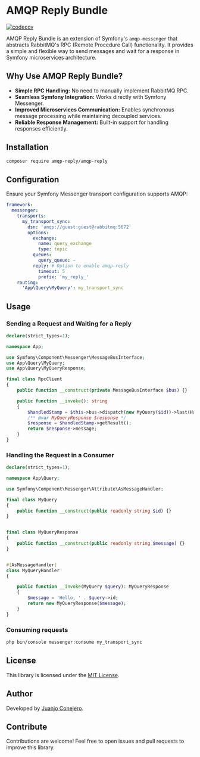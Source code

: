 # AMQP Reply Bundle

[![codecov](https://codecov.io/gh/conejerock/ampq-bundle/branch/main/graph/badge.svg?token=NZ15C7YQ1X)](https://codecov.io/gh/conejerock/ampq-bundle)

AMQP Reply Bundle is an extension of Symfony's `amqp-messenger` that abstracts RabbitMQ's RPC (Remote Procedure Call) functionality. It provides a simple and flexible way to send messages and wait for a response in Symfony microservices architecture.

## Why Use AMQP Reply Bundle?

- **Simple RPC Handling:** No need to manually implement RabbitMQ RPC.
- **Seamless Symfony Integration:** Works directly with Symfony Messenger.
- **Improved Microservices Communication:** Enables synchronous message processing while maintaining decoupled services.
- **Reliable Response Management:** Built-in support for handling responses efficiently.

## Installation

```sh
composer require amqp-reply/amqp-reply
```

## Configuration

Ensure your Symfony Messenger transport configuration supports AMQP:

```yaml
framework:
  messenger:
    transports:
      my_transport_sync:
        dsn: 'amqp://guest:guest@rabbitmq:5672'
        options:
          exchange:
            name: query_exchange
            type: topic
          queues:
            query_queue: ~
          reply: # Option to enable amqp-reply
            timeout: 5
            prefix: 'my_reply_'
    routing:
      'App\Query\MyQuery': my_transport_sync

```

## Usage

### Sending a Request and Waiting for a Reply

```php
declare(strict_types=1);

namespace App;

use Symfony\Component\Messenger\MessageBusInterface;
use App\Query\MyQuery;
use App\Query\MyQueryResponse;

final class RpcClient
{
    public function __construct(private MessageBusInterface $bus) {}

    public function __invoke(): string
    {
        $handledStamp = $this->bus->dispatch(new MyQuery($id))->last(HandledStamp::class)
        /** @var MyQueryResponse $response */
        $response = $handledStamp->getResult();
        return $response->message;
    }
}
```

### Handling the Request in a Consumer

```php
declare(strict_types=1);

namespace App\Query;

use Symfony\Component\Messenger\Attribute\AsMessageHandler;

final class MyQuery
{
    public function __construct(public readonly string $id) {}
}


final class MyQueryResponse
{
    public function __construct(public readonly string $message) {}
}


#[AsMessageHandler]
class MyQueryHandler
{

    public function __invoke(MyQuery $query): MyQueryResponse
    {
        $message = 'Hello, ' . $query->id;
        return new MyQueryResponse($message);
    }
}
```

### Consuming requests

```sh
php bin/console messenger:consume my_transport_sync
```

## License

This library is licensed under the [MIT License](LICENSE).

## Author

Developed by [Juanjo Conejero](https://juanjoconejero.com).

## Contribute

Contributions are welcome! Feel free to open issues and pull requests to improve this library.

